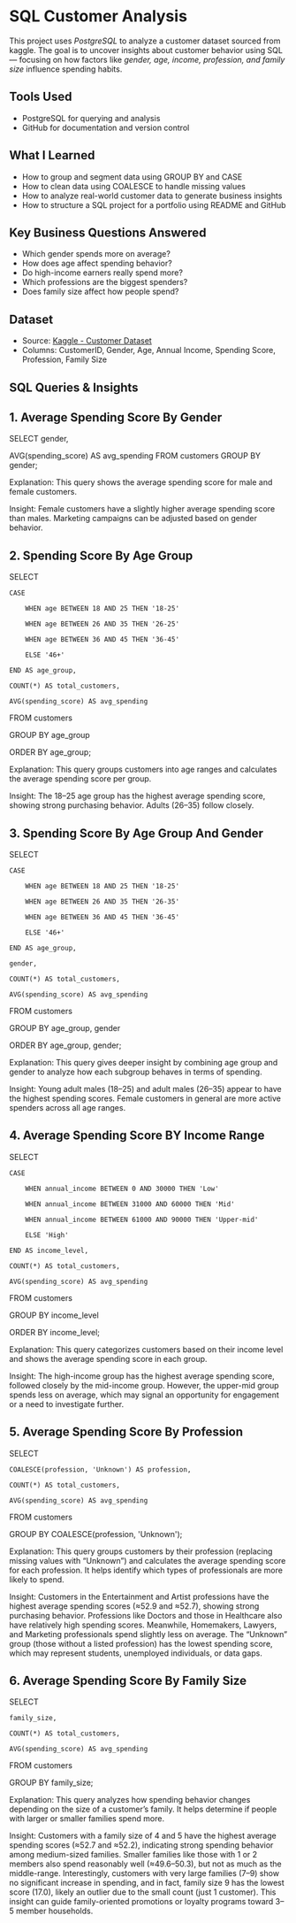 # SQL Customer Analysis

This project uses *PostgreSQL* to analyze a customer dataset sourced from kaggle. The goal is to uncover insights about customer behavior using SQL — focusing on how factors like *gender, age, income, profession, and family size* influence spending habits.

## Tools Used
- PostgreSQL for querying and analysis
- GitHub for documentation and version control

## What I Learned
- How to group and segment data using GROUP BY and CASE
- How to clean data using COALESCE to handle missing values
- How to analyze real-world customer data to generate business insights
- How to structure a SQL project for a portfolio using README and GitHub

## Key Business Questions Answered
- Which gender spends more on average?
- How does age affect spending behavior?
- Do high-income earners really spend more?
- Which professions are the biggest spenders?
- Does family size affect how people spend?

## Dataset
- Source: [Kaggle - Customer Dataset](https://www.kaggle.com/datasets/datascientistanna/customers-dataset)
- Columns: CustomerID, Gender, Age, Annual Income, Spending Score, Profession, Family Size

## SQL Queries & Insights

## 1. Average Spending Score By Gender

SELECT gender,

AVG(spending_score) AS avg_spending
FROM customers
GROUP BY gender;

Explanation:
This query shows the average spending score for male and female customers.

Insight:
Female customers have a slightly higher average spending score than males. Marketing campaigns can be adjusted based on gender behavior.

## 2. Spending Score By Age Group

SELECT 

	CASE
 
		WHEN age BETWEEN 18 AND 25 THEN '18-25'
  
		WHEN age BETWEEN 26 AND 35 THEN '26-25'
  
		WHEN age BETWEEN 36 AND 45 THEN '36-45'
  
		ELSE '46+'
  
	END AS age_group,
 
	COUNT(*) AS total_customers,
 
	AVG(spending_score) AS avg_spending
 
FROM customers

GROUP BY age_group

ORDER BY age_group;

Explanation:
This query groups customers into age ranges and calculates the average spending score per group.

Insight:
The 18–25 age group has the highest average spending score, showing strong purchasing behavior. Adults (26–35) follow closely.

## 3. Spending Score By Age Group And Gender

 SELECT 
 
	CASE
 
		WHEN age BETWEEN 18 AND 25 THEN '18-25'
  
		WHEN age BETWEEN 26 AND 35 THEN '26-35'
  
		WHEN age BETWEEN 36 AND 45 THEN '36-45'
  
		ELSE '46+'
  
	END AS age_group,
 
	gender,
 
	COUNT(*) AS total_customers,
 
	AVG(spending_score) AS avg_spending
 
FROM customers

GROUP BY age_group, gender

ORDER BY age_group, gender;

Explanation:
This query gives deeper insight by combining age group and gender to analyze how each subgroup behaves in terms of spending.

Insight:
Young adult males (18–25) and adult males (26–35) appear to have the highest spending scores. Female customers in general are more active spenders across all age ranges.

## 4. Average Spending Score BY Income Range

SELECT 

	CASE 
 
		WHEN annual_income BETWEEN 0 AND 30000 THEN 'Low'
  
		WHEN annual_income BETWEEN 31000 AND 60000 THEN 'Mid'
  
		WHEN annual_income BETWEEN 61000 AND 90000 THEN 'Upper-mid'
  
		ELSE 'High'
  
	END AS income_level,
 
	COUNT(*) AS total_customers,
 
	AVG(spending_score) AS avg_spending
 
FROM customers 

GROUP BY income_level

ORDER BY income_level;

Explanation:
This query categorizes customers based on their income level and shows the average spending score in each group.

Insight:
The high-income group has the highest average spending score, followed closely by the mid-income group.
However, the upper-mid group spends less on average, which may signal an opportunity for engagement or a need to investigate further.

## 5. Average Spending Score By Profession
   
SELECT 

	COALESCE(profession, 'Unknown') AS profession,
 
	COUNT(*) AS total_customers,
 
	AVG(spending_score) AS avg_spending
 
FROM customers

GROUP BY COALESCE(profession, 'Unknown');

Explanation:
This query groups customers by their profession (replacing missing values with “Unknown”) and calculates the average spending score for each profession. It helps identify which types of professionals are more likely to spend.

Insight:
Customers in the Entertainment and Artist professions have the highest average spending scores (≈52.9 and ≈52.7), showing strong purchasing behavior.
Professions like Doctors and those in Healthcare also have relatively high spending scores.
Meanwhile, Homemakers, Lawyers, and Marketing professionals spend slightly less on average.
The “Unknown” group (those without a listed profession) has the lowest spending score, which may represent students, unemployed individuals, or data gaps.

## 6. Average Spending Score By Family Size

SELECT

 	family_size,
  
	COUNT(*) AS total_customers,
 
	AVG(spending_score) AS avg_spending
 
FROM customers

GROUP BY family_size;

Explanation:
This query analyzes how spending behavior changes depending on the size of a customer’s family. It helps determine if people with larger or smaller families spend more.

Insight:
Customers with a family size of 4 and 5 have the highest average spending scores (≈52.7 and ≈52.2), indicating strong spending behavior among medium-sized families.
Smaller families like those with 1 or 2 members also spend reasonably well (≈49.6–50.3), but not as much as the middle-range.
Interestingly, customers with very large families (7–9) show no significant increase in spending, and in fact, family size 9 has the lowest score (17.0), likely an outlier due to the small count (just 1 customer).
This insight can guide family-oriented promotions or loyalty programs toward 3–5 member households.
